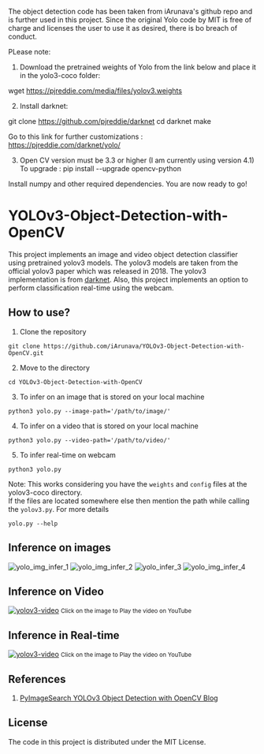 The object detection code has been taken from iArunava's github repo and is further used in this project. Since the original Yolo code by MIT is free of charge and licenses the user to use it as desired, there is bo breach of conduct. 

PLease note: 

1. Download the pretrained weights of Yolo from the link below and place it in the yolo3-coco folder:

wget https://pjreddie.com/media/files/yolov3.weights

2. Install darknet:

git clone https://github.com/pjreddie/darknet
cd darknet
make

Go to this link for further customizations : https://pjreddie.com/darknet/yolo/

3. Open CV version must be 3.3 or higher (I am currently using version 4.1)
To upgrade :  pip install --upgrade opencv-python

Install numpy and other required dependencies. You are now ready to go!


# YOLOv3-Object-Detection-with-OpenCV

This project implements an image and video object detection classifier using pretrained yolov3 models. 
The yolov3 models are taken from the official yolov3 paper which was released in 2018. The yolov3 implementation is from [darknet](https://github.com/pjreddie/darknet). Also, this project implements an option to perform classification real-time using the webcam.

## How to use?

1) Clone the repository

```
git clone https://github.com/iArunava/YOLOv3-Object-Detection-with-OpenCV.git
```

2) Move to the directory
```
cd YOLOv3-Object-Detection-with-OpenCV
```

3) To infer on an image that is stored on your local machine
```
python3 yolo.py --image-path='/path/to/image/'
```
4) To infer on a video that is stored on your local machine
```
python3 yolo.py --video-path='/path/to/video/'
```
5) To infer real-time on webcam
```
python3 yolo.py
```

Note: This works considering you have the `weights` and `config` files at the yolov3-coco directory.
<br/>
If the files are located somewhere else then mention the path while calling the `yolov3.py`. For more details
```
yolo.py --help
```

## Inference on images


![yolo_img_infer_1](https://user-images.githubusercontent.com/26242097/48849319-15d21180-edcc-11e8-892f-7d894be8d1a6.png)
![yolo_img_infer_2](https://user-images.githubusercontent.com/26242097/48850723-41a2c680-edcf-11e8-8940-aec302cd8aa3.png)
![yolo_infer_3](https://user-images.githubusercontent.com/26242097/48850729-449db700-edcf-11e8-853d-9f3eca6233c9.png)
![yolo_img_infer_4](https://user-images.githubusercontent.com/26242097/48850735-47001100-edcf-11e8-80d6-b474e54fd7af.png)

## Inference on Video

[![yolov3-video](https://user-images.githubusercontent.com/26242097/48851021-0785f480-edd0-11e8-8ce4-cdfb78e8a849.png)](https://www.youtube.com/watch?v=AzmCYs5fAn0)
<small> Click on the image to Play the video on YouTube </small>

## Inference in Real-time

[![yolov3-video](https://user-images.githubusercontent.com/26242097/48862668-0ca56c80-eded-11e8-9482-31d795105983.png)](https://youtu.be/QaxEtpRwmtI)
<small> Click on the image to Play the video on YouTube </small>

## References

1) [PyImageSearch YOLOv3 Object Detection with OpenCV Blog](https://www.pyimagesearch.com/2018/11/12/yolo-object-detection-with-opencv/)

## License

The code in this project is distributed under the MIT License.

